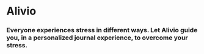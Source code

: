 # Alivio

### Everyone experiences stress in different ways. Let Alivio guide you, in a personalized journal experience, to overcome your stress.